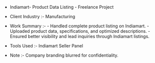 - Indiamart- Product Data Listing - Freelance Project
- Client Industry :- Manufacturing
- Work Summary :-
       - Handled complete product listing on Indiamart.
       - Uploaded product data, specifications, and optimized descriptions.
       - Ensured better visibility and lead inquiries through Indiamart listings.

- Tools Used :-  Indiamart Seller Panel

- Note :-
  Company branding blurred for confidentiality.

